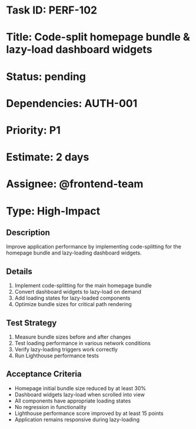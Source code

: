 # Task ID: PERF-102
# Title: Code-split homepage bundle & lazy-load dashboard widgets
# Status: pending
# Dependencies: AUTH-001
# Priority: P1
# Estimate: 2 days
# Assignee: @frontend-team
# Type: High-Impact

## Description
Improve application performance by implementing code-splitting for the homepage bundle and lazy-loading dashboard widgets.

## Details
1. Implement code-splitting for the main homepage bundle
2. Convert dashboard widgets to lazy-load on demand
3. Add loading states for lazy-loaded components
4. Optimize bundle sizes for critical path rendering

## Test Strategy
1. Measure bundle sizes before and after changes
2. Test loading performance in various network conditions
3. Verify lazy-loading triggers work correctly
4. Run Lighthouse performance tests

## Acceptance Criteria
- Homepage initial bundle size reduced by at least 30%
- Dashboard widgets lazy-load when scrolled into view
- All components have appropriate loading states
- No regression in functionality
- Lighthouse performance score improved by at least 15 points
- Application remains responsive during lazy-loading